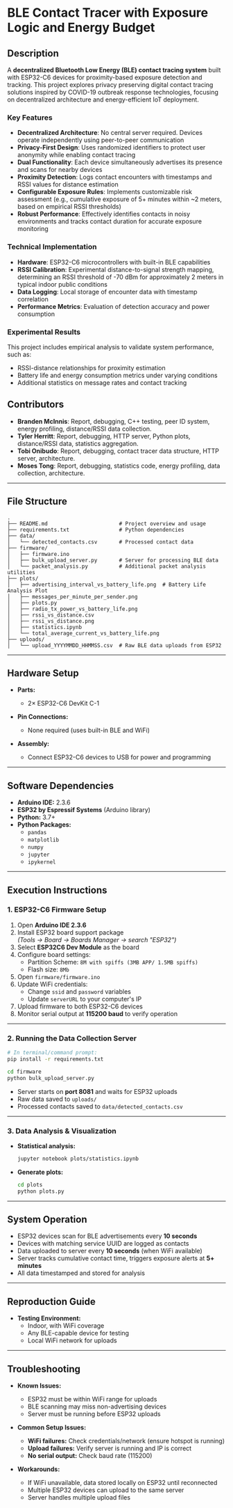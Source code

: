 # BLE Contact Tracer with Exposure Logic and Energy Budget

## Description

A **decentralized Bluetooth Low Energy (BLE) contact tracing system** built with ESP32-C6 devices for proximity-based exposure detection and tracking. This project explores privacy preserving digital contact tracing solutions inspired by COVID-19 outbreak response technologies, focusing on decentralized architecture and energy-efficient IoT deployment.

### Key Features

- **Decentralized Architecture**: No central server required. Devices operate independently using peer-to-peer communication
- **Privacy-First Design**: Uses randomized identifiers to protect user anonymity while enabling contact tracing
- **Dual Functionality**: Each device simultaneously advertises its presence and scans for nearby devices
- **Proximity Detection**: Logs contact encounters with timestamps and RSSI values for distance estimation
- **Configurable Exposure Rules**: Implements customizable risk assessment (e.g., cumulative exposure of 5+ minutes within ~2 meters, based on empirical RSSI thresholds)
- **Robust Performance**: Effectively identifies contacts in noisy environments and tracks contact duration for accurate exposure monitoring

### Technical Implementation

- **Hardware**: ESP32-C6 microcontrollers with built-in BLE capabilities
- **RSSI Calibration**: Experimental distance-to-signal strength mapping, determining an RSSI threshold of -70 dBm for approximately 2 meters in typical indoor public conditions 
- **Data Logging**: Local storage of encounter data with timestamp correlation
- **Performance Metrics**: Evaluation of detection accuracy and power consumption

### Experimental Results

This project includes empirical analysis to validate system performance, such as:
- RSSI-distance relationships for proximity estimation
- Battery life and energy consumption metrics under varying conditions
- Additional statistics on message rates and contact tracking 

## Contributors

- **Branden McInnis**: Report, debugging, C++ testing, peer ID system, energy profiling, distance/RSSI data collection.
- **Tyler Herritt**: Report, debugging, HTTP server, Python plots, distance/RSSI data, statistics aggregation.
- **Tobi Onibudo**: Report, debugging, contact tracer data structure, HTTP server, architecture.
- **Moses Tong**: Report, debugging, statistics code, energy profiling, data collection, architecture.

---

## File Structure

```
.
├── README.md                       # Project overview and usage
├── requirements.txt                # Python dependencies
├── data/
│   └── detected_contacts.csv       # Processed contact data
├── firmware/
│   ├── firmware.ino
│   ├── bulk_upload_server.py       # Server for processing BLE data
│   └── packet_analysis.py          # Additional packet analysis utilities
├── plots/
│   ├── advertising_interval_vs_battery_life.png  # Battery Life Analysis Plot
│   ├── messages_per_minute_per_sender.png
│   ├── plots.py
│   ├── radio_tx_power_vs_battery_life.png
│   ├── rssi_vs_distance.csv
│   ├── rssi_vs_distance.png
│   ├── statistics.ipynb
│   └── total_average_current_vs_battery_life.png
├── uploads/
│   └── upload_YYYYMMDD_HHMMSS.csv  # Raw BLE data uploads from ESP32
```

---

## Hardware Setup

- **Parts:**  
  - 2× ESP32-C6 DevKit C-1

- **Pin Connections:**  
  - None required (uses built-in BLE and WiFi)

- **Assembly:**  
  - Connect ESP32-C6 devices to USB for power and programming

---

## Software Dependencies

- **Arduino IDE:** 2.3.6
- **ESP32 by Espressif Systems** (Arduino library)
- **Python:** 3.7+
- **Python Packages:**  
  - `pandas`
  - `matplotlib`
  - `numpy`
  - `jupyter`
  - `ipykernel`

---

## Execution Instructions

### 1. ESP32-C6 Firmware Setup

1. Open **Arduino IDE 2.3.6**
2. Install ESP32 board support package  
   *(Tools → Board → Boards Manager → search "ESP32")*
3. Select **ESP32C6 Dev Module** as the board
4. Configure board settings:
   - Partition Scheme: `8M with spiffs (3MB APP/ 1.5MB spiffs)`
   - Flash size: `8Mb`
5. Open `firmware/firmware.ino`
6. Update WiFi credentials:
   - Change `ssid` and `password` variables
   - Update `serverURL` to your computer's IP
7. Upload firmware to both ESP32-C6 devices
8. Monitor serial output at **115200 baud** to verify operation

---

### 2. Running the Data Collection Server

```bash
# In terminal/command prompt:
pip install -r requirements.txt

cd firmware
python bulk_upload_server.py
```

- Server starts on **port 8081** and waits for ESP32 uploads
- Raw data saved to `uploads/`
- Processed contacts saved to `data/detected_contacts.csv`

---

### 3. Data Analysis & Visualization

- **Statistical analysis:**  
  ```bash
  jupyter notebook plots/statistics.ipynb
  ```
- **Generate plots:**  
  ```bash
  cd plots
  python plots.py
  ```

---

## System Operation

- ESP32 devices scan for BLE advertisements every **10 seconds**
- Devices with matching service UUID are logged as contacts
- Data uploaded to server every **10 seconds** (when WiFi available)
- Server tracks cumulative contact time, triggers exposure alerts at **5+ minutes**
- All data timestamped and stored for analysis

---

## Reproduction Guide

- **Testing Environment:**  
  - Indoor, with WiFi coverage
  - Any BLE-capable device for testing
  - Local WiFi network for uploads

---

## Troubleshooting

- **Known Issues:**
  - ESP32 must be within WiFi range for uploads
  - BLE scanning may miss non-advertising devices
  - Server must be running before ESP32 uploads

- **Common Setup Issues:**
  - **WiFi failures:** Check credentials/network (ensure hotspot is running)
  - **Upload failures:** Verify server is running and IP is correct
  - **No serial output:** Check baud rate (115200)

- **Workarounds:**
  - If WiFi unavailable, data stored locally on ESP32 until reconnected
  - Multiple ESP32 devices can upload to the same server
  - Server handles multiple upload files